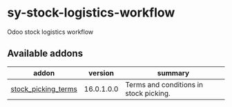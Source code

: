 # sy-stock-logistics-workflow
Odoo stock logistics workflow

[//]: # (addons)

Available addons
----------------
addon | version | summary
--- | --- | ---
[stock_picking_terms](stock_picking_terms/) | 16.0.1.0.0 | Terms and conditions in stock picking.

[//]: # (end addons)
